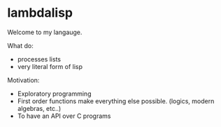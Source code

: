 #  lambdalisp 

Welcome to my langauge. 

What do: 
- processes lists
- very literal form of lisp 

Motivation:
- Exploratory programming
- First order functions make everything else possible. (logics, modern algebras, etc..)
- To have an API over C programs
